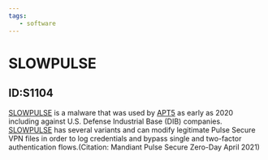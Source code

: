 ```yaml
---
tags:
   - software
---
```

# SLOWPULSE
## ID:S1104
[SLOWPULSE](software/S1104) is a malware that was used by [APT5](groups/G1023) as early as 2020 including against U.S. Defense Industrial Base (DIB) companies. [SLOWPULSE](software/S1104) has several variants and can modify legitimate Pulse Secure VPN files in order to log credentials and bypass single and two-factor authentication flows.(Citation: Mandiant Pulse Secure Zero-Day April 2021)
